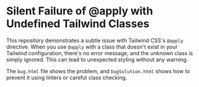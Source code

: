 # Silent Failure of @apply with Undefined Tailwind Classes

This repository demonstrates a subtle issue with Tailwind CSS's `@apply` directive. When you use `@apply` with a class that doesn't exist in your Tailwind configuration, there's no error message, and the unknown class is simply ignored. This can lead to unexpected styling without any warning. 

The `bug.html` file shows the problem, and `bugSolution.html` shows how to prevent it using linters or careful class checking.